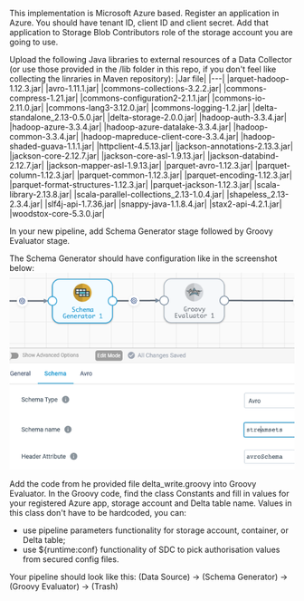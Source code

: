 This implementation is Microsoft Azure based.
Register an application in Azure. You should have tenant ID, client ID and client secret. Add that application to Storage Blob Contributors role of the storage account you are going to use.

Upload the following Java libraries to external resources of a Data Collector (or use those provided in the /lib folder in this repo, if you don't feel like collecting the linraries in Maven repository):
|Jar file|
|---|
|arquet-hadoop-1.12.3.jar|
|avro-1.11.1.jar|
|commons-collections-3.2.2.jar|
|commons-compress-1.21.jar|
|commons-configuration2-2.1.1.jar|
|commons-io-2.11.0.jar|
|commons-lang3-3.12.0.jar|
|commons-logging-1.2.jar|
|delta-standalone_2.13-0.5.0.jar|
|delta-storage-2.0.0.jar|
|hadoop-auth-3.3.4.jar|
|hadoop-azure-3.3.4.jar|
|hadoop-azure-datalake-3.3.4.jar|
|hadoop-common-3.3.4.jar|
|hadoop-mapreduce-client-core-3.3.4.jar|
|hadoop-shaded-guava-1.1.1.jar|
|httpclient-4.5.13.jar|
|jackson-annotations-2.13.3.jar|
|jackson-core-2.12.7.jar|
|jackson-core-asl-1.9.13.jar|
|jackson-databind-2.12.7.jar|
|jackson-mapper-asl-1.9.13.jar|
|parquet-avro-1.12.3.jar|
|parquet-column-1.12.3.jar|
|parquet-common-1.12.3.jar|
|parquet-encoding-1.12.3.jar|
|parquet-format-structures-1.12.3.jar|
|parquet-jackson-1.12.3.jar|
|scala-library-2.13.8.jar|
|scala-parallel-collections_2.13-1.0.4.jar|
|shapeless_2.13-2.3.4.jar|
|slf4j-api-1.7.36.jar|
|snappy-java-1.1.8.4.jar|
|stax2-api-4.2.1.jar|
|woodstox-core-5.3.0.jar|

In your new pipeline, add Schema Generator stage followed by Groovy Evaluator stage.

The Schema Generator should have configuration like in the screenshot below:
![alt text](schema_gen.png)

Add the code from he provided file delta_write.groovy into Groovy Evaluator. In the Groovy code, find the class Сonstants and fill in values for your registered Azure app, storage account and Delta table name. Values in this class don't have to be hardcoded, you can:
- use pipeline parameters functionality for storage account, container, or Delta table;
- use ${runtime:conf} functionality of SDC to pick authorisation values from secured config files.

Your pipeline should look like this: (Data Source) -> (Schema Generator) -> (Groovy Evaluator) -> (Trash)
